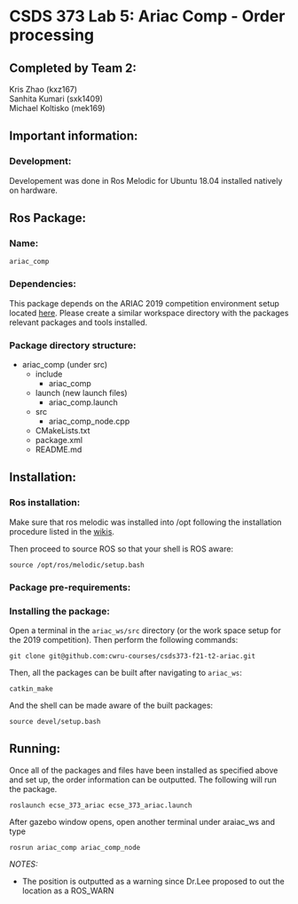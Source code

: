 # CSDS 373 Lab 5: Ariac Comp - Order processing

## Completed by Team 2: 

Kris Zhao (kxz167)\
Sanhita Kumari (sxk1409)\
Michael Koltisko (mek169)

## Important information:

### Development:

Developement was done in Ros Melodic for Ubuntu 18.04 installed natively on hardware.

## Ros Package:

### Name:

```
ariac_comp
```

### Dependencies:

This package depends on the ARIAC 2019 competition environment setup located [here](https://bitbucket.org/osrf/ariac/wiki/2019/Home). Please create a similar workspace directory with the packages relevant packages and tools installed.

### Package directory structure:
- ariac_comp (under src)
    - include
        - ariac_comp
    - launch (new launch files)
        - ariac_comp.launch
    - src
        - ariac_comp_node.cpp
    - CMakeLists.txt
    - package.xml
    - README.md

## Installation:

### Ros installation:

Make sure that ros melodic was installed into /opt following the installation procedure listed in the [wikis](http://wiki.ros.org/melodic/Installation/Ubuntu).

Then proceed to source ROS so that your shell is ROS aware:

```
source /opt/ros/melodic/setup.bash
```

### Package pre-requirements:

### Installing the package:

Open a terminal in the `ariac_ws/src` directory (or the work space setup for the 2019 competition). Then perform the following commands:

```
git clone git@github.com:cwru-courses/csds373-f21-t2-ariac.git
```

Then, all the packages can be built after navigating to `ariac_ws`:

```
catkin_make
```

And the shell can be made aware of the built packages:

```
source devel/setup.bash
```

## Running:
Once all of the packages and files have been installed as specified above and set up, the order information can be outputted. The following will run the package.

``` 
roslaunch ecse_373_ariac ecse_373_ariac.launch
```
After gazebo window opens, open another terminal under araiac_ws and type

```
rosrun ariac_comp ariac_comp_node
```

*NOTES:* 
- The position is outputted as a warning since Dr.Lee proposed to out the location as a ROS_WARN
